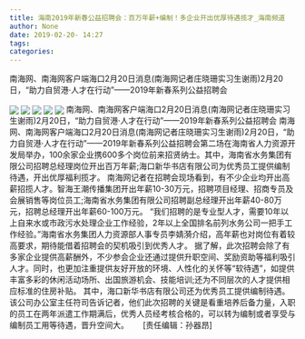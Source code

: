 ```yaml
---
title: 海南2019年新春公益招聘会：百万年薪+编制！多企业开出优厚待遇揽才_海南频道
author: None
date: 2019-02-20- 14:27
tags: 
categories: 
---
```

南海网、南海网客户端海口2月20日消息(南海网记者庄晓珊实习生谢雨)2月20日，“助力自贸港·人才在行动”——2019年新春系列公益招聘会
<!-- more -->
                
<img align="center" border="0" src="http://p2.ifengimg.com/fck/2019_08/ae2d932ba9854b9_w900_h600.jpg" />
                
<img align="center" border="0" src="http://p2.ifengimg.com/fck/2019_08/fb8830936f458ed_w900_h584.jpg" />
                
<img align="center" border="0" src="http://p2.ifengimg.com/fck/2019_08/3affceb1c45300c_w900_h574.jpg" />
            
<img align="center" border="0" src="http://p2.ifengimg.com/fck/2019_08/2ad59846b763be2_w900_h600.jpg" />
<img align="center" border="0" src="http://p2.ifengimg.com/a/2016/0810/204c433878d5cf9size1_w16_h16.png" />
南海网、南海网客户端海口2月20日消息(南海网记者庄晓珊实习生谢雨)2月20日，“助力自贸港·人才在行动”——2019年新春系列公益招聘会
南海网、南海网客户端海口2月20日消息(南海网记者庄晓珊实习生谢雨)2月20日，“助力自贸港·人才在行动”——2019年新春系列公益招聘会第二场在海南省人力资源开发局举办，100余家企业携600多个岗位前来招贤纳士。其中，海南省水务集团有限公司招聘总经理岗位开出百万年薪;海口新华书店有限公司为优秀员工提供编制待遇，开出优厚福利揽才。
南海网记者在招聘会现场看到，有不少企业均开出高薪招揽人才。智海王潮传播集团开出年薪10-30万元，招聘项目经理、招商专员及会展销售等岗位员工;海南省水务集团有限公司招聘副总经理开出年薪40-80万元，招聘总经理开出年薪60-100万元。
“我们招聘的是专业型人才，需要10年以上自来水或市政污水处理企业工作经验，2年以上全国排名前列水务公司一把手工作经验。”海南省水务集团人力资源部人事专员李婧漪介绍，高年薪也对岗位有着较高要求，期待能借着招聘会的契机吸引到优秀人才。
据了解，此次招聘会除了有多家企业提供高薪酬外，不少参会企业还通过提供升职空间、奖励资助等福利吸引人才。同时，也更加注重提供友好开放的环境、人性化的关怀等“软待遇”，如提供丰富多彩的休闲活动场所、出国旅游机会、技能培训;还为不同层次的人才提供相应标准的住房补贴。
其中，海口新华书店有限公司还为优秀员工提供编制待遇。该公司办公室主任符司告诉记者，他们此次招聘的关键是看重培养后备力量，入职的员工在两年派遣工作期满后，优秀人员经考核合格的，可以转为编制或者享受与编制员工用等待遇，晋升空间大。　　
[责任编辑：孙器昂]
            
